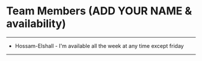 # Team Members (ADD YOUR NAME & availability)
---
- Hossam-Elshall - I'm available all the week at any time except friday
---
